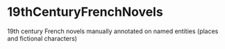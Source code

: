 # 19thCenturyFrenchNovels
19th century French novels manually annotated on named entities (places and fictional characters) 
